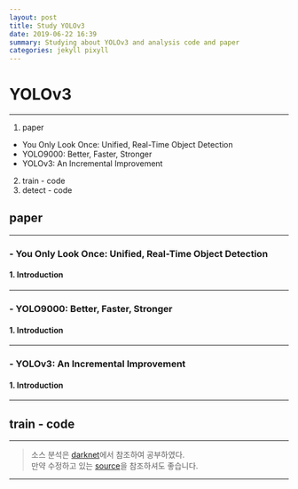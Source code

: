 ```yaml
---
layout: post
title: Study YOLOv3
date: 2019-06-22 16:39
summary: Studying about YOLOv3 and analysis code and paper
categories: jekyll pixyll
---
```

# YOLOv3
---
1.  paper
  - You Only Look Once: Unified, Real-Time Object Detection
  - YOLO9000: Better, Faster, Stronger
  - YOLOv3: An Incremental Improvement
2.  train - code
3.  detect - code

##  paper
---
###  -  You Only Look Once: Unified, Real-Time Object Detection
#### 1.   Introduction
---
### - YOLO9000: Better, Faster, Stronger
#### 1. Introduction
---
### - YOLOv3: An Incremental Improvement
#### 1. Introduction
---
##  train - code
---
>소스 분석은 [darknet](https://github.com/pjreddie/darknet)에서 참조하여 공부하였다.<br>
>만약 수정하고 있는 [source](https://github.com/dongyyyyy/darknet)을 참조하셔도 좋습니다.
---
